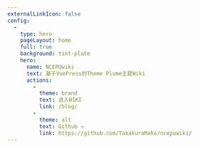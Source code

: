 ```yaml
---
externalLinkIcon: false
config:
  -
    type: hero
    pageLayout: home
    full: true
    background: tint-plate
    hero:
      name: NCEPUwiki
      text: 基于VuePress的Theme Plume主题Wiki
      actions:
        -
          theme: brand
          text: 进入WIKI
          link: /blog/
        -
          theme: alt
          text: Github →
          link: https://github.com/TakakuraMako/ncepuwiki/
---
```

